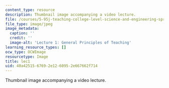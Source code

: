 ```yaml
---
content_type: resource
description: Thumbnail image accompanying a video lecture.
file: /courses/5-95j-teaching-college-level-science-and-engineering-spring-2009/40a4251567692e1260952e667662f714_lec1.jpg
file_type: image/jpeg
image_metadata:
  caption: ''
  credit: ''
  image-alt: 'Lecture 1: General Principles of Teaching'
learning_resource_types: []
ocw_type: OCWImage
resourcetype: Image
title: lec1
uid: 40a42515-6769-2e12-6095-2e667662f714
---
```

Thumbnail image accompanying a video lecture.

